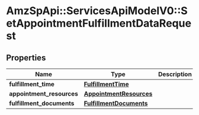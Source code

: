 # AmzSpApi::ServicesApiModelV0::SetAppointmentFulfillmentDataRequest

## Properties
Name | Type | Description | Notes
------------ | ------------- | ------------- | -------------
**fulfillment_time** | [**FulfillmentTime**](FulfillmentTime.md) |  | [optional] 
**appointment_resources** | [**AppointmentResources**](AppointmentResources.md) |  | [optional] 
**fulfillment_documents** | [**FulfillmentDocuments**](FulfillmentDocuments.md) |  | [optional] 

